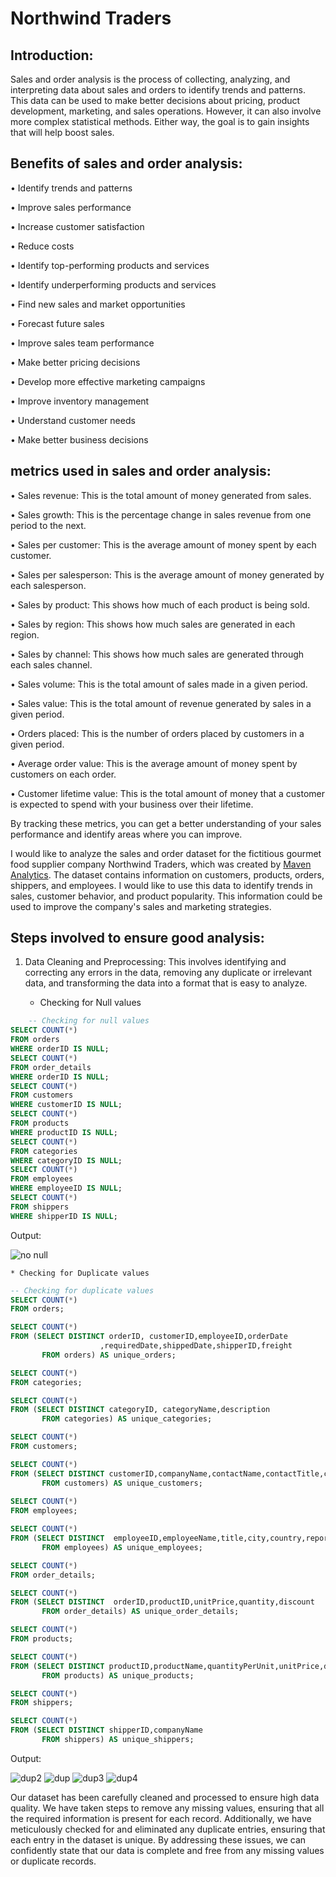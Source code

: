 # Northwind Traders

## Introduction:

Sales and order analysis is the process of collecting, analyzing, and interpreting data about sales and orders to identify trends and patterns. This data can be used to make better decisions about pricing, product development, marketing, and sales operations.
However, it can also involve more complex statistical methods. Either way, the goal is to gain insights that will help boost sales.

## Benefits of sales and order analysis:

•	Identify trends and patterns

•	Improve sales performance

•	Increase customer satisfaction

•	Reduce costs

•	Identify top-performing products and services

•	Identify underperforming products and services

•	Find new sales and market opportunities

•	Forecast future sales

•	Improve sales team performance

•	Make better pricing decisions

•	Develop more effective marketing campaigns

•	Improve inventory management

•	Understand customer needs

•	Make better business decisions

## metrics used in sales and order analysis:

•	Sales revenue: This is the total amount of money generated from sales.

•	Sales growth: This is the percentage change in sales revenue from one period to the next.

•	Sales per customer: This is the average amount of money spent by each customer.

•	Sales per salesperson: This is the average amount of money generated by each salesperson.

•	Sales by product: This shows how much of each product is being sold.

•	Sales by region: This shows how much sales are generated in each region.

•	Sales by channel: This shows how much sales are generated through each sales channel.

•	Sales volume: This is the total amount of sales made in a given period.

•	Sales value: This is the total amount of revenue generated by sales in a given period.

•	Orders placed: This is the number of orders placed by customers in a given period.

•	Average order value: This is the average amount of money spent by customers on each order.

•	Customer lifetime value: This is the total amount of money that a customer is expected to spend with your business over their lifetime.

By tracking these metrics, you can get a better understanding of your sales performance and identify areas where you can improve.

I would like to analyze the sales and order dataset for the fictitious gourmet food supplier company Northwind Traders, which was created by [Maven Analytics](https://mavenanalytics.io/data-playground). 
The dataset contains information on customers, products, orders, shippers, and employees. I would like to use this data to identify trends in sales, customer behavior, and product popularity. 
This information could be used to improve the company's sales and marketing strategies.

## Steps involved to ensure good analysis: 

1. Data Cleaning and Preprocessing: This involves identifying and correcting any errors in the data, removing any duplicate or irrelevant data, and transforming the data into a format that is easy to analyze.

    * Checking for Null values
    
```sql
    -- Checking for null values
SELECT COUNT(*) 
FROM orders 
WHERE orderID IS NULL;
SELECT COUNT(*) 
FROM order_details 
WHERE orderID IS NULL;
SELECT COUNT(*) 
FROM customers 
WHERE customerID IS NULL;
SELECT COUNT(*) 
FROM products 
WHERE productID IS NULL;
SELECT COUNT(*) 
FROM categories 
WHERE categoryID IS NULL;
SELECT COUNT(*) 
FROM employees 
WHERE employeeID IS NULL;
SELECT COUNT(*) 
FROM shippers 
WHERE shipperID IS NULL;
```
 Output:
 
![no null](https://github.com/okonkwoloretta/Northwind-Traders/assets/116097143/5c05bf37-2ed7-4eb4-a7de-41ff233d3842)
    
    * Checking for Duplicate values 
```sql
-- Checking for duplicate values
SELECT COUNT(*) 
FROM orders;

SELECT COUNT(*)
FROM (SELECT DISTINCT orderID, customerID,employeeID,orderDate
                    ,requiredDate,shippedDate,shipperID,freight
       FROM orders) AS unique_orders;

SELECT COUNT(*) 
FROM categories;

SELECT COUNT(*)
FROM (SELECT DISTINCT categoryID, categoryName,description
       FROM categories) AS unique_categories;

SELECT COUNT(*) 
FROM customers;

SELECT COUNT(*)
FROM (SELECT DISTINCT customerID,companyName,contactName,contactTitle,city,country
       FROM customers) AS unique_customers;	 
	   
SELECT COUNT(*) 
FROM employees;

SELECT COUNT(*)
FROM (SELECT DISTINCT  employeeID,employeeName,title,city,country,reportsTo
       FROM employees) AS unique_employees;	 

SELECT COUNT(*) 
FROM order_details;

SELECT COUNT(*)
FROM (SELECT DISTINCT  orderID,productID,unitPrice,quantity,discount
       FROM order_details) AS unique_order_details;	 

SELECT COUNT(*) 
FROM products;

SELECT COUNT(*)
FROM (SELECT DISTINCT productID,productName,quantityPerUnit,unitPrice,discontinued,categoryID  
       FROM products) AS unique_products;	 

SELECT COUNT(*) 
FROM shippers;

SELECT COUNT(*)
FROM (SELECT DISTINCT shipperID,companyName 
       FROM shippers) AS unique_shippers;
```
Output:

![dup2](https://github.com/okonkwoloretta/Northwind-Traders/assets/116097143/232a8170-da6a-42dd-974b-8fd4a3c63b76)
![dup](https://github.com/okonkwoloretta/Northwind-Traders/assets/116097143/e4f721ee-ec69-4d71-8d01-4af63c1b5af1)
![dup3](https://github.com/okonkwoloretta/Northwind-Traders/assets/116097143/d8482395-6091-4ed5-ae9d-c4b5340732bf)
![dup4](https://github.com/okonkwoloretta/Northwind-Traders/assets/116097143/c2d5809a-8bd4-4f03-ac87-82ef0046f48a)
   
Our dataset has been carefully cleaned and processed to ensure high data quality. We have taken steps to remove any missing values, ensuring that all the required information is present for each record. Additionally, we have meticulously checked for and eliminated any duplicate entries, ensuring that each entry in the dataset is unique. By addressing these issues, we can confidently state that our data is complete and free from any missing values or duplicate records.

